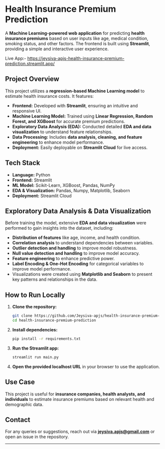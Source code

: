 # Health Insurance Premium Prediction 

A **Machine Learning-powered web application** for predicting **health insurance premiums** based on user inputs like age, medical condition, smoking status, and other factors. The frontend is built using **Streamlit**, providing a simple and interactive user experience.

Live App:- https://jeysiva-apjs-health-insurance-premium-prediction.streamlit.app/

## Project Overview
This project utilizes a **regression-based Machine Learning model** to estimate health insurance costs. It features:

- **Frontend:** Developed with **Streamlit**, ensuring an intuitive and responsive UI.
- **Machine Learning Model:** Trained using **Linear Regression, Random Forest, and XGBoost** for accurate premium predictions.
- **Exploratory Data Analysis (EDA):** Conducted detailed **EDA and data visualization** to understand feature relationships.
- **Data Processing:** Includes **data analysis, cleaning, and feature engineering** to enhance model performance.
- **Deployment:** Easily deployable on **Streamlit Cloud** for live access.  

##  Tech Stack
- **Language:** Python  
- **Frontend:** Streamlit  
- **ML Model:** Scikit-Learn, XGBoost, Pandas, NumPy  
- **EDA & Visualization:** Pandas, Numpy, Matplotlib, Seaborn  
- **Deployment:** Streamlit Cloud   


## Exploratory Data Analysis & Data Visualization
Before training the model, extensive **EDA and data visualization** were performed to gain insights into the dataset, including:
- **Distribution of features** like age, income, and health condition.
- **Correlation analysis** to understand dependencies between variables.
- **Outlier detection and handling** to improve model robustness.
- **Null value detection and handling** to improve model accuracy.
- **Feature engineering** to enhance predictive power.
- **Label Encoding & One-Hot Encoding** for categorical variables to improve model performance.
- Visualizations were created using **Matplotlib and Seaborn** to present key patterns and relationships in the data.



##  How to Run Locally

1. **Clone the repository:**  
   ```bash
   git clone https://github.com/Jeysiva-apjs/health-insurance-premium-prediction.git
   cd health-insurance-premium-prediction
   ```  

2. **Install dependencies:**  
   ```bash
   pip install -r requirements.txt
   ```  

3. **Run the Streamlit app:**  
   ```bash
   streamlit run main.py
   ```  

4. **Open the provided localhost URL** in your browser to use the application.  



## Use Case
This project is useful for **insurance companies, health analysts, and individuals** to estimate insurance premiums based on relevant health and demographic data.


## Contact
For any queries or suggestions, reach out via **[jeysiva.apjs@gmail.com](mailto:jeysiva.apjs@gmail.com)** or open an issue in the repository.

---
